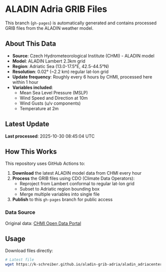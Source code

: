 # ALADIN Adria GRIB Files

This branch (`gh-pages`) is automatically generated and contains processed GRIB files from the ALADIN weather model.

## About This Data

- **Source**: Czech Hydrometeorological Institute (CHMI) - ALADIN model
- **Model**: ALADIN Lambert 2.3km grid
- **Region**: Adriatic Sea (13.0-17.5°E, 42.5-44.5°N)
- **Resolution**: 0.02° (~2.2 km) regular lat-lon grid
- **Update frequency**: Roughly every 6 hours by CHMI, processed here within 1 hour
- **Variables included**:
  - Mean Sea Level Pressure (MSLP)
  - Wind Speed and Direction at 10m
  - Wind Gusts (u/v components)
  - Temperature at 2m

## Latest Update

**Last processed**: 2025-10-30 08:45:04 UTC


## How This Works

This repository uses GitHub Actions to:

1. **Download** the latest ALADIN model data from CHMI every hour
2. **Process** the GRIB files using CDO (Climate Data Operators):
   - Reproject from Lambert conformal to regular lat-lon grid
   - Subset to Adriatic region bounding box
   - Merge multiple variables into single file
3. **Publish** to this `gh-pages` branch for public access

### Data Source

Original data: [CHMI Open Data Portal](https://opendata.chmi.cz/meteorology/weather/nwp_aladin/Lambert_2.3km/)

## Usage

Download files directly:
```bash
# Latest file
wget https://k-schreiber.github.io/aladin-grib-adria/aladin_adriacenter_latest.grb2
```
